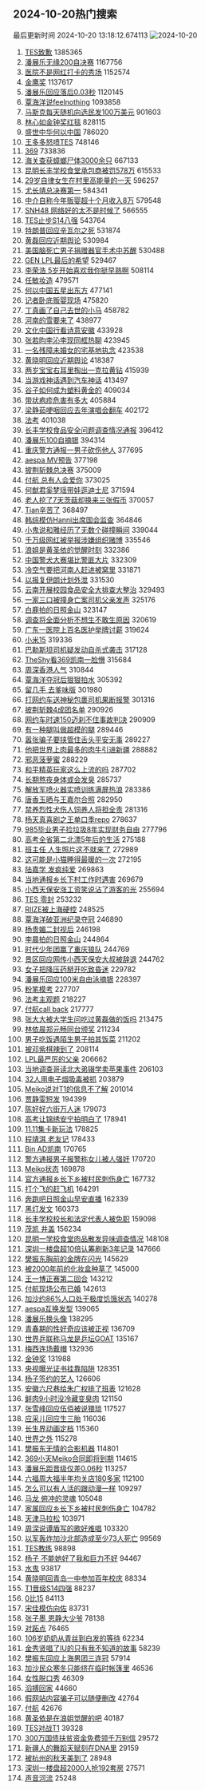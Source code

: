 ## 2024-10-20热门搜索 
最后更新时间 2024-10-20 13:18:12.674113 
![2024-10-20](https://imgs-storage.s3.us-east-005.backblazeb2.com/20241020/2024-10-20.png?versionId=4_z8fbbed132d73df8689c40f13_f112c48dccb9db242_d20241020_m051812_c005_v0501019_t0020_u01729401492638) 
1. [TES致歉](https://s.weibo.com/weibo?q=TES%E8%87%B4%E6%AD%89&t=31&band_rank=1&Refer=top) 1385365
1. [潘展乐无缘200自决赛](https://s.weibo.com/weibo?q=%23%E6%BD%98%E5%B1%95%E4%B9%90%E6%97%A0%E7%BC%98200%E8%87%AA%E5%86%B3%E8%B5%9B%23&t=31&band_rank=4&Refer=top) 1167756
1. [医院不是网红打卡的秀场](https://s.weibo.com/weibo?q=%23%E5%8C%BB%E9%99%A2%E4%B8%8D%E6%98%AF%E7%BD%91%E7%BA%A2%E6%89%93%E5%8D%A1%E7%9A%84%E7%A7%80%E5%9C%BA%23&t=31&band_rank=1&Refer=top) 1152574
1. [金鹰奖](https://s.weibo.com/weibo?q=%E9%87%91%E9%B9%B0%E5%A5%96&t=31&band_rank=1&Refer=top) 1137617
1. [潘展乐回应落后0.03秒](https://s.weibo.com/weibo?q=%23%E6%BD%98%E5%B1%95%E4%B9%90%E5%9B%9E%E5%BA%94%E8%90%BD%E5%90%8E0.03%E7%A7%92%23&t=31&band_rank=2&Refer=top) 1120145
1. [覃海洋说feelnothing](https://s.weibo.com/weibo?q=%23%E8%A6%83%E6%B5%B7%E6%B4%8B%E8%AF%B4feelnothing%23&t=31&band_rank=23&Refer=top) 1093858
1. [马斯克每天随机向选民发100万美元](https://s.weibo.com/weibo?q=%23%E9%A9%AC%E6%96%AF%E5%85%8B%E6%AF%8F%E5%A4%A9%E9%9A%8F%E6%9C%BA%E5%90%91%E9%80%89%E6%B0%91%E5%8F%91100%E4%B8%87%E7%BE%8E%E5%85%83%23&t=31&band_rank=2&Refer=top) 901603
1. [林心如金钟奖红毯](https://s.weibo.com/weibo?q=%E6%9E%97%E5%BF%83%E5%A6%82%E9%87%91%E9%92%9F%E5%A5%96%E7%BA%A2%E6%AF%AF&t=31&band_rank=2&Refer=top) 828115
1. [盛世中华何以中国](https://s.weibo.com/weibo?q=%23%E7%9B%9B%E4%B8%96%E4%B8%AD%E5%8D%8E%E4%BD%95%E4%BB%A5%E4%B8%AD%E5%9B%BD%23&t=31&band_rank=3&Refer=top) 786020
1. [王多多怒喷TES](https://s.weibo.com/weibo?q=%23%E7%8E%8B%E5%A4%9A%E5%A4%9A%E6%80%92%E5%96%B7TES%23&t=31&band_rank=4&Refer=top) 748146
1. [369](https://s.weibo.com/weibo?q=369&t=31&band_rank=5&Refer=top) 733836
1. [海关查获蟑螂尸体3000余只](https://s.weibo.com/weibo?q=%23%E6%B5%B7%E5%85%B3%E6%9F%A5%E8%8E%B7%E8%9F%91%E8%9E%82%E5%B0%B8%E4%BD%933000%E4%BD%99%E5%8F%AA%23&t=31&band_rank=4&Refer=top) 667133
1. [昆明长丰学校食堂承包商被罚578万](https://s.weibo.com/weibo?q=%23%E6%98%86%E6%98%8E%E9%95%BF%E4%B8%B0%E5%AD%A6%E6%A0%A1%E9%A3%9F%E5%A0%82%E6%89%BF%E5%8C%85%E5%95%86%E8%A2%AB%E7%BD%9A578%E4%B8%87%23&t=31&band_rank=6&Refer=top) 615533
1. [29岁自律女生在村里高能量的一天](https://s.weibo.com/weibo?q=29%E5%B2%81%E8%87%AA%E5%BE%8B%E5%A5%B3%E7%94%9F%E5%9C%A8%E6%9D%91%E9%87%8C%E9%AB%98%E8%83%BD%E9%87%8F%E7%9A%84%E4%B8%80%E5%A4%A9&t=31&band_rank=7&Refer=top) 596257
1. [尤长靖总决赛第一](https://s.weibo.com/weibo?q=%23%E5%B0%A4%E9%95%BF%E9%9D%96%E6%80%BB%E5%86%B3%E8%B5%9B%E7%AC%AC%E4%B8%80%23&t=31&band_rank=17&Refer=top) 584341
1. [中介自称今年贩婴超十个月收入8万](https://s.weibo.com/weibo?q=%23%E4%B8%AD%E4%BB%8B%E8%87%AA%E7%A7%B0%E4%BB%8A%E5%B9%B4%E8%B4%A9%E5%A9%B4%E8%B6%85%E5%8D%81%E4%B8%AA%E6%9C%88%E6%94%B6%E5%85%A58%E4%B8%87%23&t=31&band_rank=6&Refer=top) 579548
1. [SNH48 网络好的太不是时候了](https://s.weibo.com/weibo?q=SNH48%20%E7%BD%91%E7%BB%9C%E5%A5%BD%E7%9A%84%E5%A4%AA%E4%B8%8D%E6%98%AF%E6%97%B6%E5%80%99%E4%BA%86&t=31&band_rank=8&Refer=top) 566555
1. [TES止步S14八强](https://s.weibo.com/weibo?q=%23TES%E6%AD%A2%E6%AD%A5S14%E5%85%AB%E5%BC%BA%23&t=31&band_rank=9&Refer=top) 543764
1. [特朗普回应辛瓦尔之死](https://s.weibo.com/weibo?q=%23%E7%89%B9%E6%9C%97%E6%99%AE%E5%9B%9E%E5%BA%94%E8%BE%9B%E7%93%A6%E5%B0%94%E4%B9%8B%E6%AD%BB%23&t=31&band_rank=10&Refer=top) 531874
1. [黄磊回应近期舆论](https://s.weibo.com/weibo?q=%23%E9%BB%84%E7%A3%8A%E5%9B%9E%E5%BA%94%E8%BF%91%E6%9C%9F%E8%88%86%E8%AE%BA%23&t=31&band_rank=11&Refer=top) 530984
1. [美国脑死亡男子捐赠器官手术中苏醒](https://s.weibo.com/weibo?q=%23%E7%BE%8E%E5%9B%BD%E8%84%91%E6%AD%BB%E4%BA%A1%E7%94%B7%E5%AD%90%E6%8D%90%E8%B5%A0%E5%99%A8%E5%AE%98%E6%89%8B%E6%9C%AF%E4%B8%AD%E8%8B%8F%E9%86%92%23&t=31&band_rank=12&Refer=top) 530488
1. [GEN LPL最后的希望](https://s.weibo.com/weibo?q=GEN%20LPL%E6%9C%80%E5%90%8E%E7%9A%84%E5%B8%8C%E6%9C%9B&t=31&band_rank=13&Refer=top) 529467
1. [李荣浩 5岁开始喜欢我你挺早熟啊](https://s.weibo.com/weibo?q=%E6%9D%8E%E8%8D%A3%E6%B5%A9%205%E5%B2%81%E5%BC%80%E5%A7%8B%E5%96%9C%E6%AC%A2%E6%88%91%E4%BD%A0%E6%8C%BA%E6%97%A9%E7%86%9F%E5%95%8A&t=31&band_rank=17&Refer=top) 508114
1. [任敏妆造](https://s.weibo.com/weibo?q=%E4%BB%BB%E6%95%8F%E5%A6%86%E9%80%A0&t=31&band_rank=14&Refer=top) 479571
1. [何以中国五星出东方](https://s.weibo.com/weibo?q=%23%E4%BD%95%E4%BB%A5%E4%B8%AD%E5%9B%BD%E4%BA%94%E6%98%9F%E5%87%BA%E4%B8%9C%E6%96%B9%23&t=31&band_rank=3&Refer=top) 477141
1. [记者卧底贩婴现场](https://s.weibo.com/weibo?q=%23%E8%AE%B0%E8%80%85%E5%8D%A7%E5%BA%95%E8%B4%A9%E5%A9%B4%E7%8E%B0%E5%9C%BA%23&t=31&band_rank=49&Refer=top) 475820
1. [丁真画了自己去世的小马](https://s.weibo.com/weibo?q=%E4%B8%81%E7%9C%9F%E7%94%BB%E4%BA%86%E8%87%AA%E5%B7%B1%E5%8E%BB%E4%B8%96%E7%9A%84%E5%B0%8F%E9%A9%AC&t=31&band_rank=23&Refer=top) 458782
1. [河南的雪要来了](https://s.weibo.com/weibo?q=%23%E6%B2%B3%E5%8D%97%E7%9A%84%E9%9B%AA%E8%A6%81%E6%9D%A5%E4%BA%86%23&t=31&band_rank=5&Refer=top) 438977
1. [文化中国行看诗意安徽](https://s.weibo.com/weibo?q=%23%E6%96%87%E5%8C%96%E4%B8%AD%E5%9B%BD%E8%A1%8C%E7%9C%8B%E8%AF%97%E6%84%8F%E5%AE%89%E5%BE%BD%23&t=31&band_rank=3&Refer=top) 433928
1. [张若昀李沁李现同框热聊](https://s.weibo.com/weibo?q=%23%E5%BC%A0%E8%8B%A5%E6%98%80%E6%9D%8E%E6%B2%81%E6%9D%8E%E7%8E%B0%E5%90%8C%E6%A1%86%E7%83%AD%E8%81%8A%23&t=31&band_rank=22&Refer=top) 423945
1. [一名残障未婚女的宅基地执念](https://s.weibo.com/weibo?q=%23%E4%B8%80%E5%90%8D%E6%AE%8B%E9%9A%9C%E6%9C%AA%E5%A9%9A%E5%A5%B3%E7%9A%84%E5%AE%85%E5%9F%BA%E5%9C%B0%E6%89%A7%E5%BF%B5%23&t=31&band_rank=10&Refer=top) 423538
1. [黄晓明回应近期舆论](https://s.weibo.com/weibo?q=%23%E9%BB%84%E6%99%93%E6%98%8E%E5%9B%9E%E5%BA%94%E8%BF%91%E6%9C%9F%E8%88%86%E8%AE%BA%23&t=31&band_rank=11&Refer=top) 418387
1. [两岁宝宝右耳里掏出一克拉黄钻](https://s.weibo.com/weibo?q=%23%E4%B8%A4%E5%B2%81%E5%AE%9D%E5%AE%9D%E5%8F%B3%E8%80%B3%E9%87%8C%E6%8E%8F%E5%87%BA%E4%B8%80%E5%85%8B%E6%8B%89%E9%BB%84%E9%92%BB%23&t=31&band_rank=12&Refer=top) 415939
1. [当游戏神话遇到汽车神话](https://s.weibo.com/weibo?q=%23%E5%BD%93%E6%B8%B8%E6%88%8F%E7%A5%9E%E8%AF%9D%E9%81%87%E5%88%B0%E6%B1%BD%E8%BD%A6%E7%A5%9E%E8%AF%9D%23&t=31&band_rank=13&Refer=top) 413497
1. [谷子如何成为塑料黄金的](https://s.weibo.com/weibo?q=%23%E8%B0%B7%E5%AD%90%E5%A6%82%E4%BD%95%E6%88%90%E4%B8%BA%E5%A1%91%E6%96%99%E9%BB%84%E9%87%91%E7%9A%84%23&t=31&band_rank=14&Refer=top) 409034
1. [带状疱疹危害有多大](https://s.weibo.com/weibo?q=%23%E5%B8%A6%E7%8A%B6%E7%96%B1%E7%96%B9%E5%8D%B1%E5%AE%B3%E6%9C%89%E5%A4%9A%E5%A4%A7%23&t=31&band_rank=15&Refer=top) 405884
1. [梁静茹哽咽回应去年演唱会翻车](https://s.weibo.com/weibo?q=%23%E6%A2%81%E9%9D%99%E8%8C%B9%E5%93%BD%E5%92%BD%E5%9B%9E%E5%BA%94%E5%8E%BB%E5%B9%B4%E6%BC%94%E5%94%B1%E4%BC%9A%E7%BF%BB%E8%BD%A6%23&t=31&band_rank=6&Refer=top) 402172
1. [法考](https://s.weibo.com/weibo?q=%E6%B3%95%E8%80%83&t=31&band_rank=17&Refer=top) 401038
1. [长丰学校食品安全问题调查情况通报](https://s.weibo.com/weibo?q=%23%E9%95%BF%E4%B8%B0%E5%AD%A6%E6%A0%A1%E9%A3%9F%E5%93%81%E5%AE%89%E5%85%A8%E9%97%AE%E9%A2%98%E8%B0%83%E6%9F%A5%E6%83%85%E5%86%B5%E9%80%9A%E6%8A%A5%23&t=31&band_rank=15&Refer=top) 396412
1. [潘展乐100自摘银](https://s.weibo.com/weibo?q=%23%E6%BD%98%E5%B1%95%E4%B9%90100%E8%87%AA%E6%91%98%E9%93%B6%23&t=31&band_rank=16&Refer=top) 394314
1. [重庆警方通报一男子砍伤他人](https://s.weibo.com/weibo?q=%23%E9%87%8D%E5%BA%86%E8%AD%A6%E6%96%B9%E9%80%9A%E6%8A%A5%E4%B8%80%E7%94%B7%E5%AD%90%E7%A0%8D%E4%BC%A4%E4%BB%96%E4%BA%BA%23&t=31&band_rank=17&Refer=top) 377695
1. [aespa MV预告](https://s.weibo.com/weibo?q=aespa%20MV%E9%A2%84%E5%91%8A&t=31&band_rank=18&Refer=top) 377198
1. [披荆斩棘总决赛](https://s.weibo.com/weibo?q=%E6%8A%AB%E8%8D%86%E6%96%A9%E6%A3%98%E6%80%BB%E5%86%B3%E8%B5%9B&t=31&band_rank=19&Refer=top) 375009
1. [付航 总有人会爱你](https://s.weibo.com/weibo?q=%E4%BB%98%E8%88%AA%20%E6%80%BB%E6%9C%89%E4%BA%BA%E4%BC%9A%E7%88%B1%E4%BD%A0&t=31&band_rank=20&Refer=top) 373025
1. [何猷君奚梦瑶带娃逛迪士尼](https://s.weibo.com/weibo?q=%23%E4%BD%95%E7%8C%B7%E5%90%9B%E5%A5%9A%E6%A2%A6%E7%91%B6%E5%B8%A6%E5%A8%83%E9%80%9B%E8%BF%AA%E5%A3%AB%E5%B0%BC%23&t=31&band_rank=21&Refer=top) 371594
1. [老人挖了7天茨菇却换来三张假币](https://s.weibo.com/weibo?q=%23%E8%80%81%E4%BA%BA%E6%8C%96%E4%BA%867%E5%A4%A9%E8%8C%A8%E8%8F%87%E5%8D%B4%E6%8D%A2%E6%9D%A5%E4%B8%89%E5%BC%A0%E5%81%87%E5%B8%81%23&t=31&band_rank=22&Refer=top) 370057
1. [Tian辛苦了](https://s.weibo.com/weibo?q=Tian%E8%BE%9B%E8%8B%A6%E4%BA%86&t=31&band_rank=24&Refer=top) 368497
1. [韩综模仿Hanni出席国会监查](https://s.weibo.com/weibo?q=%E9%9F%A9%E7%BB%BC%E6%A8%A1%E4%BB%BFHanni%E5%87%BA%E5%B8%AD%E5%9B%BD%E4%BC%9A%E7%9B%91%E6%9F%A5&t=31&band_rank=7&Refer=top) 364846
1. [小鬼说和雅经历了无数个碰撞瞬间](https://s.weibo.com/weibo?q=%E5%B0%8F%E9%AC%BC%E8%AF%B4%E5%92%8C%E9%9B%85%E7%BB%8F%E5%8E%86%E4%BA%86%E6%97%A0%E6%95%B0%E4%B8%AA%E7%A2%B0%E6%92%9E%E7%9E%AC%E9%97%B4&t=31&band_rank=18&Refer=top) 339044
1. [千万级网红被举报涉嫌组织赌博](https://s.weibo.com/weibo?q=%23%E5%8D%83%E4%B8%87%E7%BA%A7%E7%BD%91%E7%BA%A2%E8%A2%AB%E4%B8%BE%E6%8A%A5%E6%B6%89%E5%AB%8C%E7%BB%84%E7%BB%87%E8%B5%8C%E5%8D%9A%23&t=31&band_rank=14&Refer=top) 335546
1. [浪姐是黄圣依的觉醒时刻](https://s.weibo.com/weibo?q=%23%E6%B5%AA%E5%A7%90%E6%98%AF%E9%BB%84%E5%9C%A3%E4%BE%9D%E7%9A%84%E8%A7%89%E9%86%92%E6%97%B6%E5%88%BB%23&t=31&band_rank=38&Refer=top) 332386
1. [中国警犬大赛堪比警匪大片](https://s.weibo.com/weibo?q=%23%E4%B8%AD%E5%9B%BD%E8%AD%A6%E7%8A%AC%E5%A4%A7%E8%B5%9B%E5%A0%AA%E6%AF%94%E8%AD%A6%E5%8C%AA%E5%A4%A7%E7%89%87%23&t=31&band_rank=9&Refer=top) 332309
1. [冷空气要把河南人赶进被窝里](https://s.weibo.com/weibo?q=%23%E5%86%B7%E7%A9%BA%E6%B0%94%E8%A6%81%E6%8A%8A%E6%B2%B3%E5%8D%97%E4%BA%BA%E8%B5%B6%E8%BF%9B%E8%A2%AB%E7%AA%9D%E9%87%8C%23&t=31&band_rank=19&Refer=top) 331871
1. [以报复伊朗计划外泄](https://s.weibo.com/weibo?q=%23%E4%BB%A5%E6%8A%A5%E5%A4%8D%E4%BC%8A%E6%9C%97%E8%AE%A1%E5%88%92%E5%A4%96%E6%B3%84%23&t=31&band_rank=13&Refer=top) 331530
1. [云南开展校园食品安全大排查大整治](https://s.weibo.com/weibo?q=%23%E4%BA%91%E5%8D%97%E5%BC%80%E5%B1%95%E6%A0%A1%E5%9B%AD%E9%A3%9F%E5%93%81%E5%AE%89%E5%85%A8%E5%A4%A7%E6%8E%92%E6%9F%A5%E5%A4%A7%E6%95%B4%E6%B2%BB%23&t=31&band_rank=10&Refer=top) 329493
1. [一家三口被撞身亡案司机父亲发声](https://s.weibo.com/weibo?q=%23%E4%B8%80%E5%AE%B6%E4%B8%89%E5%8F%A3%E8%A2%AB%E6%92%9E%E8%BA%AB%E4%BA%A1%E6%A1%88%E5%8F%B8%E6%9C%BA%E7%88%B6%E4%BA%B2%E5%8F%91%E5%A3%B0%23&t=31&band_rank=12&Refer=top) 325176
1. [白鹿拍的日照金山](https://s.weibo.com/weibo?q=%23%E7%99%BD%E9%B9%BF%E6%8B%8D%E7%9A%84%E6%97%A5%E7%85%A7%E9%87%91%E5%B1%B1%23&t=31&band_rank=13&Refer=top) 323147
1. [调查将全面分析不想生不敢生原因](https://s.weibo.com/weibo?q=%23%E8%B0%83%E6%9F%A5%E5%B0%86%E5%85%A8%E9%9D%A2%E5%88%86%E6%9E%90%E4%B8%8D%E6%83%B3%E7%94%9F%E4%B8%8D%E6%95%A2%E7%94%9F%E5%8E%9F%E5%9B%A0%23&t=31&band_rank=14&Refer=top) 320619
1. [广东一医院上百名医护举牌讨薪](https://s.weibo.com/weibo?q=%23%E5%B9%BF%E4%B8%9C%E4%B8%80%E5%8C%BB%E9%99%A2%E4%B8%8A%E7%99%BE%E5%90%8D%E5%8C%BB%E6%8A%A4%E4%B8%BE%E7%89%8C%E8%AE%A8%E8%96%AA%23&t=31&band_rank=15&Refer=top) 319624
1. [小米15](https://s.weibo.com/weibo?q=%E5%B0%8F%E7%B1%B315&t=31&band_rank=20&Refer=top) 319336
1. [巴勒斯坦司机疑发动自杀式袭击](https://s.weibo.com/weibo?q=%23%E5%B7%B4%E5%8B%92%E6%96%AF%E5%9D%A6%E5%8F%B8%E6%9C%BA%E7%96%91%E5%8F%91%E5%8A%A8%E8%87%AA%E6%9D%80%E5%BC%8F%E8%A2%AD%E5%87%BB%23&t=31&band_rank=16&Refer=top) 317128
1. [TheShy看369凯南一脸懵](https://s.weibo.com/weibo?q=%23TheShy%E7%9C%8B369%E5%87%AF%E5%8D%97%E4%B8%80%E8%84%B8%E6%87%B5%23&t=31&band_rank=17&Refer=top) 315684
1. [周深香港人气](https://s.weibo.com/weibo?q=%23%E5%91%A8%E6%B7%B1%E9%A6%99%E6%B8%AF%E4%BA%BA%E6%B0%94%23&t=31&band_rank=25&Refer=top) 310844
1. [覃海洋夺冠后狠狠拍水](https://s.weibo.com/weibo?q=%23%E8%A6%83%E6%B5%B7%E6%B4%8B%E5%A4%BA%E5%86%A0%E5%90%8E%E7%8B%A0%E7%8B%A0%E6%8B%8D%E6%B0%B4%23&t=31&band_rank=24&Refer=top) 305392
1. [留几手 去爹味版](https://s.weibo.com/weibo?q=%E7%95%99%E5%87%A0%E6%89%8B%20%E5%8E%BB%E7%88%B9%E5%91%B3%E7%89%88&t=31&band_rank=9&Refer=top) 301980
1. [打网约车送神秘包裹司机果断报警](https://s.weibo.com/weibo?q=%23%E6%89%93%E7%BD%91%E7%BA%A6%E8%BD%A6%E9%80%81%E7%A5%9E%E7%A7%98%E5%8C%85%E8%A3%B9%E5%8F%B8%E6%9C%BA%E6%9E%9C%E6%96%AD%E6%8A%A5%E8%AD%A6%23&t=31&band_rank=10&Refer=top) 301316
1. [披荆斩棘4成团名单](https://s.weibo.com/weibo?q=%E6%8A%AB%E8%8D%86%E6%96%A9%E6%A3%984%E6%88%90%E5%9B%A2%E5%90%8D%E5%8D%95&t=31&band_rank=20&Refer=top) 290926
1. [网约车时速150迈刹不住事故判决](https://s.weibo.com/weibo?q=%23%E7%BD%91%E7%BA%A6%E8%BD%A6%E6%97%B6%E9%80%9F150%E8%BF%88%E5%88%B9%E4%B8%8D%E4%BD%8F%E4%BA%8B%E6%95%85%E5%88%A4%E5%86%B3%23&t=31&band_rank=37&Refer=top) 290909
1. [有一种腿叫做超模的腿](https://s.weibo.com/weibo?q=%E6%9C%89%E4%B8%80%E7%A7%8D%E8%85%BF%E5%8F%AB%E5%81%9A%E8%B6%85%E6%A8%A1%E7%9A%84%E8%85%BF&t=31&band_rank=22&Refer=top) 289446
1. [嚣张骗子要挟管住舌头平安无事](https://s.weibo.com/weibo?q=%23%E5%9A%A3%E5%BC%A0%E9%AA%97%E5%AD%90%E8%A6%81%E6%8C%9F%E7%AE%A1%E4%BD%8F%E8%88%8C%E5%A4%B4%E5%B9%B3%E5%AE%89%E6%97%A0%E4%BA%8B%23&t=31&band_rank=8&Refer=top) 289227
1. [他把世界上肉最多的肉牛引进新疆](https://s.weibo.com/weibo?q=%23%E4%BB%96%E6%8A%8A%E4%B8%96%E7%95%8C%E4%B8%8A%E8%82%89%E6%9C%80%E5%A4%9A%E7%9A%84%E8%82%89%E7%89%9B%E5%BC%95%E8%BF%9B%E6%96%B0%E7%96%86%23&t=31&band_rank=31&Refer=top) 288882
1. [邪恶菠萝蜜](https://s.weibo.com/weibo?q=%E9%82%AA%E6%81%B6%E8%8F%A0%E8%90%9D%E8%9C%9C&t=31&band_rank=28&Refer=top) 288229
1. [和平精英玩家这么上流的吗](https://s.weibo.com/weibo?q=%23%E5%92%8C%E5%B9%B3%E7%B2%BE%E8%8B%B1%E7%8E%A9%E5%AE%B6%E8%BF%99%E4%B9%88%E4%B8%8A%E6%B5%81%E7%9A%84%E5%90%97%23&t=31&band_rank=41&Refer=top) 287702
1. [长期熬夜身体或会发臭](https://s.weibo.com/weibo?q=%23%E9%95%BF%E6%9C%9F%E7%86%AC%E5%A4%9C%E8%BA%AB%E4%BD%93%E6%88%96%E4%BC%9A%E5%8F%91%E8%87%AD%23&t=31&band_rank=23&Refer=top) 285737
1. [解放军喷火器实喷训练满屏热浪](https://s.weibo.com/weibo?q=%23%E8%A7%A3%E6%94%BE%E5%86%9B%E5%96%B7%E7%81%AB%E5%99%A8%E5%AE%9E%E5%96%B7%E8%AE%AD%E7%BB%83%E6%BB%A1%E5%B1%8F%E7%83%AD%E6%B5%AA%23&t=31&band_rank=38&Refer=top) 283386
1. [唐香玉晒与王嘉尔合照](https://s.weibo.com/weibo?q=%23%E5%94%90%E9%A6%99%E7%8E%89%E6%99%92%E4%B8%8E%E7%8E%8B%E5%98%89%E5%B0%94%E5%90%88%E7%85%A7%23&t=31&band_rank=13&Refer=top) 282950
1. [禁养烈性犬伤人饲养人将担全责](https://s.weibo.com/weibo?q=%23%E7%A6%81%E5%85%BB%E7%83%88%E6%80%A7%E7%8A%AC%E4%BC%A4%E4%BA%BA%E9%A5%B2%E5%85%BB%E4%BA%BA%E5%B0%86%E6%8B%85%E5%85%A8%E8%B4%A3%23&t=31&band_rank=15&Refer=top) 281316
1. [杨天真喜剧之王单口季repo](https://s.weibo.com/weibo?q=%23%E6%9D%A8%E5%A4%A9%E7%9C%9F%E5%96%9C%E5%89%A7%E4%B9%8B%E7%8E%8B%E5%8D%95%E5%8F%A3%E5%AD%A3repo%23&t=31&band_rank=20&Refer=top) 278637
1. [985毕业男子捡垃圾8年实现财务自由](https://s.weibo.com/weibo?q=%23985%E6%AF%95%E4%B8%9A%E7%94%B7%E5%AD%90%E6%8D%A1%E5%9E%83%E5%9C%BE8%E5%B9%B4%E5%AE%9E%E7%8E%B0%E8%B4%A2%E5%8A%A1%E8%87%AA%E7%94%B1%23&t=31&band_rank=21&Refer=top) 277796
1. [高考全省第二北漂5年后的生活](https://s.weibo.com/weibo?q=%E9%AB%98%E8%80%83%E5%85%A8%E7%9C%81%E7%AC%AC%E4%BA%8C%E5%8C%97%E6%BC%825%E5%B9%B4%E5%90%8E%E7%9A%84%E7%94%9F%E6%B4%BB&t=31&band_rank=25&Refer=top) 275188
1. [班主任 人生照片这不就来了](https://s.weibo.com/weibo?q=%E7%8F%AD%E4%B8%BB%E4%BB%BB%20%E4%BA%BA%E7%94%9F%E7%85%A7%E7%89%87%E8%BF%99%E4%B8%8D%E5%B0%B1%E6%9D%A5%E4%BA%86&t=31&band_rank=31&Refer=top) 272989
1. [这可能是小猫睡得最暖的一次](https://s.weibo.com/weibo?q=%E8%BF%99%E5%8F%AF%E8%83%BD%E6%98%AF%E5%B0%8F%E7%8C%AB%E7%9D%A1%E5%BE%97%E6%9C%80%E6%9A%96%E7%9A%84%E4%B8%80%E6%AC%A1&t=31&band_rank=36&Refer=top) 272195
1. [陆嘉学 发疯纯爱](https://s.weibo.com/weibo?q=%E9%99%86%E5%98%89%E5%AD%A6%20%E5%8F%91%E7%96%AF%E7%BA%AF%E7%88%B1&t=31&band_rank=25&Refer=top) 269863
1. [当地通报乡长下村工作时遇害](https://s.weibo.com/weibo?q=%23%E5%BD%93%E5%9C%B0%E9%80%9A%E6%8A%A5%E4%B9%A1%E9%95%BF%E4%B8%8B%E6%9D%91%E5%B7%A5%E4%BD%9C%E6%97%B6%E9%81%87%E5%AE%B3%23&t=31&band_rank=26&Refer=top) 269679
1. [小西天保安涨工资笑说沾了游客的光](https://s.weibo.com/weibo?q=%23%E5%B0%8F%E8%A5%BF%E5%A4%A9%E4%BF%9D%E5%AE%89%E6%B6%A8%E5%B7%A5%E8%B5%84%E7%AC%91%E8%AF%B4%E6%B2%BE%E4%BA%86%E6%B8%B8%E5%AE%A2%E7%9A%84%E5%85%89%23&t=31&band_rank=40&Refer=top) 255694
1. [TES 零封](https://s.weibo.com/weibo?q=TES%20%E9%9B%B6%E5%B0%81&t=31&band_rank=26&Refer=top) 253232
1. [RIIZE被上海硬控](https://s.weibo.com/weibo?q=%23RIIZE%E8%A2%AB%E4%B8%8A%E6%B5%B7%E7%A1%AC%E6%8E%A7%23&t=31&band_rank=28&Refer=top) 248525
1. [覃海洋破亚洲纪录夺冠](https://s.weibo.com/weibo?q=%E8%A6%83%E6%B5%B7%E6%B4%8B%E7%A0%B4%E4%BA%9A%E6%B4%B2%E7%BA%AA%E5%BD%95%E5%A4%BA%E5%86%A0&t=31&band_rank=27&Refer=top) 246890
1. [杨贵媚二封视后](https://s.weibo.com/weibo?q=%23%E6%9D%A8%E8%B4%B5%E5%AA%9A%E4%BA%8C%E5%B0%81%E8%A7%86%E5%90%8E%23&t=31&band_rank=17&Refer=top) 246198
1. [李晨拍的日照金山](https://s.weibo.com/weibo?q=%23%E6%9D%8E%E6%99%A8%E6%8B%8D%E7%9A%84%E6%97%A5%E7%85%A7%E9%87%91%E5%B1%B1%23&t=31&band_rank=29&Refer=top) 244864
1. [时代少年团赢了重庆狼队](https://s.weibo.com/weibo?q=%23%E6%97%B6%E4%BB%A3%E5%B0%91%E5%B9%B4%E5%9B%A2%E8%B5%A2%E4%BA%86%E9%87%8D%E5%BA%86%E7%8B%BC%E9%98%9F%23&t=31&band_rank=30&Refer=top) 244769
1. [景区回应网传小西天保安大叔被辞退](https://s.weibo.com/weibo?q=%23%E6%99%AF%E5%8C%BA%E5%9B%9E%E5%BA%94%E7%BD%91%E4%BC%A0%E5%B0%8F%E8%A5%BF%E5%A4%A9%E4%BF%9D%E5%AE%89%E5%A4%A7%E5%8F%94%E8%A2%AB%E8%BE%9E%E9%80%80%23&t=31&band_rank=31&Refer=top) 244762
1. [女子把降压药掰开吃致昏迷](https://s.weibo.com/weibo?q=%23%E5%A5%B3%E5%AD%90%E6%8A%8A%E9%99%8D%E5%8E%8B%E8%8D%AF%E6%8E%B0%E5%BC%80%E5%90%83%E8%87%B4%E6%98%8F%E8%BF%B7%23&t=31&band_rank=32&Refer=top) 229782
1. [潘展乐回应100米自由泳摘银](https://s.weibo.com/weibo?q=%23%E6%BD%98%E5%B1%95%E4%B9%90%E5%9B%9E%E5%BA%94100%E7%B1%B3%E8%87%AA%E7%94%B1%E6%B3%B3%E6%91%98%E9%93%B6%23&t=31&band_rank=25&Refer=top) 228397
1. [粉笔模考](https://s.weibo.com/weibo?q=%E7%B2%89%E7%AC%94%E6%A8%A1%E8%80%83&t=31&band_rank=30&Refer=top) 227707
1. [法考主观题](https://s.weibo.com/weibo?q=%E6%B3%95%E8%80%83%E4%B8%BB%E8%A7%82%E9%A2%98&t=31&band_rank=34&Refer=top) 218227
1. [付航call back](https://s.weibo.com/weibo?q=%E4%BB%98%E8%88%AAcall%20back&t=31&band_rank=28&Refer=top) 217777
1. [张大大被大学生问吃过黄磊做的饭吗](https://s.weibo.com/weibo?q=%23%E5%BC%A0%E5%A4%A7%E5%A4%A7%E8%A2%AB%E5%A4%A7%E5%AD%A6%E7%94%9F%E9%97%AE%E5%90%83%E8%BF%87%E9%BB%84%E7%A3%8A%E5%81%9A%E7%9A%84%E9%A5%AD%E5%90%97%23&t=31&band_rank=31&Refer=top) 213475
1. [林依晨郑元畅同台颁奖](https://s.weibo.com/weibo?q=%23%E6%9E%97%E4%BE%9D%E6%99%A8%E9%83%91%E5%85%83%E7%95%85%E5%90%8C%E5%8F%B0%E9%A2%81%E5%A5%96%23&t=31&band_rank=29&Refer=top) 211234
1. [男子吃饭遇陌生男子拍其饭菜](https://s.weibo.com/weibo?q=%23%E7%94%B7%E5%AD%90%E5%90%83%E9%A5%AD%E9%81%87%E9%99%8C%E7%94%9F%E7%94%B7%E5%AD%90%E6%8B%8D%E5%85%B6%E9%A5%AD%E8%8F%9C%23&t=31&band_rank=26&Refer=top) 211202
1. [被邓紫棋辣到了](https://s.weibo.com/weibo?q=%23%E8%A2%AB%E9%82%93%E7%B4%AB%E6%A3%8B%E8%BE%A3%E5%88%B0%E4%BA%86%23&t=31&band_rank=30&Refer=top) 208114
1. [LPL最严厉的父亲](https://s.weibo.com/weibo?q=%23LPL%E6%9C%80%E4%B8%A5%E5%8E%89%E7%9A%84%E7%88%B6%E4%BA%B2%23&t=31&band_rank=31&Refer=top) 206662
1. [当地调查哥读北大弟辍学卖苹果事件](https://s.weibo.com/weibo?q=%23%E5%BD%93%E5%9C%B0%E8%B0%83%E6%9F%A5%E5%93%A5%E8%AF%BB%E5%8C%97%E5%A4%A7%E5%BC%9F%E8%BE%8D%E5%AD%A6%E5%8D%96%E8%8B%B9%E6%9E%9C%E4%BA%8B%E4%BB%B6%23&t=31&band_rank=27&Refer=top) 206103
1. [32人用电子烟吸毒被抓](https://s.weibo.com/weibo?q=%2332%E4%BA%BA%E7%94%A8%E7%94%B5%E5%AD%90%E7%83%9F%E5%90%B8%E6%AF%92%E8%A2%AB%E6%8A%93%23&t=31&band_rank=35&Refer=top) 203879
1. [Meiko说对T1的信息不了解](https://s.weibo.com/weibo?q=%23Meiko%E8%AF%B4%E5%AF%B9T1%E7%9A%84%E4%BF%A1%E6%81%AF%E4%B8%8D%E4%BA%86%E8%A7%A3%23&t=31&band_rank=26&Refer=top) 201014
1. [贾静雯短发](https://s.weibo.com/weibo?q=%23%E8%B4%BE%E9%9D%99%E9%9B%AF%E7%9F%AD%E5%8F%91%23&t=31&band_rank=42&Refer=top) 194399
1. [陈好好六街万人迷](https://s.weibo.com/weibo?q=%E9%99%88%E5%A5%BD%E5%A5%BD%E5%85%AD%E8%A1%97%E4%B8%87%E4%BA%BA%E8%BF%B7&t=31&band_rank=49&Refer=top) 179073
1. [高考让锦绣安宁拍明白了](https://s.weibo.com/weibo?q=%E9%AB%98%E8%80%83%E8%AE%A9%E9%94%A6%E7%BB%A3%E5%AE%89%E5%AE%81%E6%8B%8D%E6%98%8E%E7%99%BD%E4%BA%86&t=31&band_rank=29&Refer=top) 178941
1. [11.11集卡新玩法](https://s.weibo.com/weibo?q=%2311.11%E9%9B%86%E5%8D%A1%E6%96%B0%E7%8E%A9%E6%B3%95%23&t=31&band_rank=30&Refer=top) 178825
1. [程靖淇 老友记](https://s.weibo.com/weibo?q=%E7%A8%8B%E9%9D%96%E6%B7%87%20%E8%80%81%E5%8F%8B%E8%AE%B0&t=31&band_rank=33&Refer=top) 178433
1. [Bin AD凯南](https://s.weibo.com/weibo?q=Bin%20AD%E5%87%AF%E5%8D%97&t=31&band_rank=35&Refer=top) 170765
1. [警方通报男子报警称女儿被人强奸](https://s.weibo.com/weibo?q=%23%E8%AD%A6%E6%96%B9%E9%80%9A%E6%8A%A5%E7%94%B7%E5%AD%90%E6%8A%A5%E8%AD%A6%E7%A7%B0%E5%A5%B3%E5%84%BF%E8%A2%AB%E4%BA%BA%E5%BC%BA%E5%A5%B8%23&t=31&band_rank=32&Refer=top) 170720
1. [Meiko状态](https://s.weibo.com/weibo?q=Meiko%E7%8A%B6%E6%80%81&t=31&band_rank=33&Refer=top) 169878
1. [官方通报乡长下乡被村民刺伤身亡](https://s.weibo.com/weibo?q=%23%E5%AE%98%E6%96%B9%E9%80%9A%E6%8A%A5%E4%B9%A1%E9%95%BF%E4%B8%8B%E4%B9%A1%E8%A2%AB%E6%9D%91%E6%B0%91%E5%88%BA%E4%BC%A4%E8%BA%AB%E4%BA%A1%23&t=31&band_rank=45&Refer=top) 167732
1. [打个飞的赶飞机](https://s.weibo.com/weibo?q=%23%E6%89%93%E4%B8%AA%E9%A3%9E%E7%9A%84%E8%B5%B6%E9%A3%9E%E6%9C%BA%23&t=31&band_rank=34&Refer=top) 164291
1. [奔跑吧日照金山早安直播](https://s.weibo.com/weibo?q=%E5%A5%94%E8%B7%91%E5%90%A7%E6%97%A5%E7%85%A7%E9%87%91%E5%B1%B1%E6%97%A9%E5%AE%89%E7%9B%B4%E6%92%AD&t=31&band_rank=30&Refer=top) 162339
1. [黑灯发文](https://s.weibo.com/weibo?q=%23%E9%BB%91%E7%81%AF%E5%8F%91%E6%96%87%23&t=31&band_rank=35&Refer=top) 160373
1. [长丰学校校长和法定代表人被免职](https://s.weibo.com/weibo?q=%23%E9%95%BF%E4%B8%B0%E5%AD%A6%E6%A0%A1%E6%A0%A1%E9%95%BF%E5%92%8C%E6%B3%95%E5%AE%9A%E4%BB%A3%E8%A1%A8%E4%BA%BA%E8%A2%AB%E5%85%8D%E8%81%8C%23&t=31&band_rank=36&Refer=top) 159098
1. [茂凯 井盖](https://s.weibo.com/weibo?q=%E8%8C%82%E5%87%AF%20%E4%BA%95%E7%9B%96&t=31&band_rank=37&Refer=top) 156234
1. [昆明一学校食堂肉品散发异味调查情况](https://s.weibo.com/weibo?q=%23%E6%98%86%E6%98%8E%E4%B8%80%E5%AD%A6%E6%A0%A1%E9%A3%9F%E5%A0%82%E8%82%89%E5%93%81%E6%95%A3%E5%8F%91%E5%BC%82%E5%91%B3%E8%B0%83%E6%9F%A5%E6%83%85%E5%86%B5%23&t=31&band_rank=38&Refer=top) 148108
1. [深圳一楼盘超10倍认筹刷新3年记录](https://s.weibo.com/weibo?q=%23%E6%B7%B1%E5%9C%B3%E4%B8%80%E6%A5%BC%E7%9B%98%E8%B6%8510%E5%80%8D%E8%AE%A4%E7%AD%B9%E5%88%B7%E6%96%B03%E5%B9%B4%E8%AE%B0%E5%BD%95%23&t=31&band_rank=10&Refer=top) 147666
1. [樊振东胸前的金牌在闪光](https://s.weibo.com/weibo?q=%23%E6%A8%8A%E6%8C%AF%E4%B8%9C%E8%83%B8%E5%89%8D%E7%9A%84%E9%87%91%E7%89%8C%E5%9C%A8%E9%97%AA%E5%85%89%23&t=31&band_rank=39&Refer=top) 145629
1. [被2000年前的化妆盒种草了](https://s.weibo.com/weibo?q=%23%E8%A2%AB2000%E5%B9%B4%E5%89%8D%E7%9A%84%E5%8C%96%E5%A6%86%E7%9B%92%E7%A7%8D%E8%8D%89%E4%BA%86%23&t=31&band_rank=31&Refer=top) 145000
1. [王一博正赛第二回合](https://s.weibo.com/weibo?q=%23%E7%8E%8B%E4%B8%80%E5%8D%9A%E6%AD%A3%E8%B5%9B%E7%AC%AC%E4%BA%8C%E5%9B%9E%E5%90%88%23&t=31&band_rank=42&Refer=top) 143212
1. [付航现场公布已婚](https://s.weibo.com/weibo?q=%E4%BB%98%E8%88%AA%E7%8E%B0%E5%9C%BA%E5%85%AC%E5%B8%83%E5%B7%B2%E5%A9%9A&t=31&band_rank=40&Refer=top) 142613
1. [加沙约86%人口处于极度饥饿状态](https://s.weibo.com/weibo?q=%23%E5%8A%A0%E6%B2%99%E7%BA%A686%25%E4%BA%BA%E5%8F%A3%E5%A4%84%E4%BA%8E%E6%9E%81%E5%BA%A6%E9%A5%A5%E9%A5%BF%E7%8A%B6%E6%80%81%23&t=31&band_rank=15&Refer=top) 140278
1. [aespa互换发型](https://s.weibo.com/weibo?q=%23aespa%E4%BA%92%E6%8D%A2%E5%8F%91%E5%9E%8B%23&t=31&band_rank=40&Refer=top) 139065
1. [潘展乐换头像](https://s.weibo.com/weibo?q=%23%E6%BD%98%E5%B1%95%E4%B9%90%E6%8D%A2%E5%A4%B4%E5%83%8F%23&t=31&band_rank=37&Refer=top) 138295
1. [青春期的性好奇应该被正视](https://s.weibo.com/weibo?q=%E9%9D%92%E6%98%A5%E6%9C%9F%E7%9A%84%E6%80%A7%E5%A5%BD%E5%A5%87%E5%BA%94%E8%AF%A5%E8%A2%AB%E6%AD%A3%E8%A7%86&t=31&band_rank=41&Refer=top) 136709
1. [世界乒联称马龙是乒坛GOAT](https://s.weibo.com/weibo?q=%23%E4%B8%96%E7%95%8C%E4%B9%92%E8%81%94%E7%A7%B0%E9%A9%AC%E9%BE%99%E6%98%AF%E4%B9%92%E5%9D%9BGOAT%23&t=31&band_rank=38&Refer=top) 135167
1. [梅西连场戴帽](https://s.weibo.com/weibo?q=%23%E6%A2%85%E8%A5%BF%E8%BF%9E%E5%9C%BA%E6%88%B4%E5%B8%BD%23&t=31&band_rank=39&Refer=top) 132936
1. [金钟奖](https://s.weibo.com/weibo?q=%E9%87%91%E9%92%9F%E5%A5%96&t=31&band_rank=41&Refer=top) 131988
1. [央视曝光证书挂靠陷阱](https://s.weibo.com/weibo?q=%23%E5%A4%AE%E8%A7%86%E6%9B%9D%E5%85%89%E8%AF%81%E4%B9%A6%E6%8C%82%E9%9D%A0%E9%99%B7%E9%98%B1%23&t=31&band_rank=42&Refer=top) 128351
1. [杨子签约的艺人](https://s.weibo.com/weibo?q=%23%E6%9D%A8%E5%AD%90%E7%AD%BE%E7%BA%A6%E7%9A%84%E8%89%BA%E4%BA%BA%23&t=31&band_rank=43&Refer=top) 126606
1. [安徽六尺巷给朱广权排了班表](https://s.weibo.com/weibo?q=%23%E5%AE%89%E5%BE%BD%E5%85%AD%E5%B0%BA%E5%B7%B7%E7%BB%99%E6%9C%B1%E5%B9%BF%E6%9D%83%E6%8E%92%E4%BA%86%E7%8F%AD%E8%A1%A8%23&t=31&band_rank=32&Refer=top) 121628
1. [鲜肉9小时没冷藏变臭肉](https://s.weibo.com/weibo?q=%23%E9%B2%9C%E8%82%899%E5%B0%8F%E6%97%B6%E6%B2%A1%E5%86%B7%E8%97%8F%E5%8F%98%E8%87%AD%E8%82%89%23&t=31&band_rank=47&Refer=top) 121150
1. [张雪峰回应伍佰被说猥琐](https://s.weibo.com/weibo?q=%23%E5%BC%A0%E9%9B%AA%E5%B3%B0%E5%9B%9E%E5%BA%94%E4%BC%8D%E4%BD%B0%E8%A2%AB%E8%AF%B4%E7%8C%A5%E7%90%90%23&t=31&band_rank=44&Refer=top) 117527
1. [应采儿回应生三胎](https://s.weibo.com/weibo?q=%E5%BA%94%E9%87%87%E5%84%BF%E5%9B%9E%E5%BA%94%E7%94%9F%E4%B8%89%E8%83%8E&t=31&band_rank=45&Refer=top) 116036
1. [长生界动画定档](https://s.weibo.com/weibo?q=%E9%95%BF%E7%94%9F%E7%95%8C%E5%8A%A8%E7%94%BB%E5%AE%9A%E6%A1%A3&t=31&band_rank=47&Refer=top) 115360
1. [世界之外](https://s.weibo.com/weibo?q=%E4%B8%96%E7%95%8C%E4%B9%8B%E5%A4%96&t=31&band_rank=50&Refer=top) 115278
1. [樊振东无情的合影机器](https://s.weibo.com/weibo?q=%E6%A8%8A%E6%8C%AF%E4%B8%9C%E6%97%A0%E6%83%85%E7%9A%84%E5%90%88%E5%BD%B1%E6%9C%BA%E5%99%A8&t=31&band_rank=48&Refer=top) 114801
1. [369小天Meiko合同即将到期](https://s.weibo.com/weibo?q=%23369%E5%B0%8F%E5%A4%A9Meiko%E5%90%88%E5%90%8C%E5%8D%B3%E5%B0%86%E5%88%B0%E6%9C%9F%23&t=31&band_rank=40&Refer=top) 114615
1. [潘展乐距晋级仅差0.06秒](https://s.weibo.com/weibo?q=%23%E6%BD%98%E5%B1%95%E4%B9%90%E8%B7%9D%E6%99%8B%E7%BA%A7%E4%BB%85%E5%B7%AE0.06%E7%A7%92%23&t=31&band_rank=48&Refer=top) 113257
1. [六福周大福半年均关店180多家](https://s.weibo.com/weibo?q=%23%E5%85%AD%E7%A6%8F%E5%91%A8%E5%A4%A7%E7%A6%8F%E5%8D%8A%E5%B9%B4%E5%9D%87%E5%85%B3%E5%BA%97180%E5%A4%9A%E5%AE%B6%23&t=31&band_rank=42&Refer=top) 112100
1. [怎么可以有人活的跟动漫一样](https://s.weibo.com/weibo?q=%E6%80%8E%E4%B9%88%E5%8F%AF%E4%BB%A5%E6%9C%89%E4%BA%BA%E6%B4%BB%E7%9A%84%E8%B7%9F%E5%8A%A8%E6%BC%AB%E4%B8%80%E6%A0%B7&t=31&band_rank=46&Refer=top) 109297
1. [马龙 俯冲的灵魂](https://s.weibo.com/weibo?q=%E9%A9%AC%E9%BE%99%20%E4%BF%AF%E5%86%B2%E7%9A%84%E7%81%B5%E9%AD%82&t=31&band_rank=43&Refer=top) 105048
1. [家属回应乡长下乡被村民刺伤身亡](https://s.weibo.com/weibo?q=%23%E5%AE%B6%E5%B1%9E%E5%9B%9E%E5%BA%94%E4%B9%A1%E9%95%BF%E4%B8%8B%E4%B9%A1%E8%A2%AB%E6%9D%91%E6%B0%91%E5%88%BA%E4%BC%A4%E8%BA%AB%E4%BA%A1%23&t=31&band_rank=18&Refer=top) 104782
1. [天津马拉松](https://s.weibo.com/weibo?q=%E5%A4%A9%E6%B4%A5%E9%A9%AC%E6%8B%89%E6%9D%BE&t=31&band_rank=44&Refer=top) 103971
1. [周深说谭盾写的歌好难唱](https://s.weibo.com/weibo?q=%E5%91%A8%E6%B7%B1%E8%AF%B4%E8%B0%AD%E7%9B%BE%E5%86%99%E7%9A%84%E6%AD%8C%E5%A5%BD%E9%9A%BE%E5%94%B1&t=31&band_rank=47&Refer=top) 103320
1. [以军轰炸加沙北部造成至少73人死亡](https://s.weibo.com/weibo?q=%23%E4%BB%A5%E5%86%9B%E8%BD%B0%E7%82%B8%E5%8A%A0%E6%B2%99%E5%8C%97%E9%83%A8%E9%80%A0%E6%88%90%E8%87%B3%E5%B0%9173%E4%BA%BA%E6%AD%BB%E4%BA%A1%23&t=31&band_rank=45&Refer=top) 99569
1. [TES教练](https://s.weibo.com/weibo?q=TES%E6%95%99%E7%BB%83&t=31&band_rank=46&Refer=top) 98898
1. [杨子 不能她好了我和巨力不好](https://s.weibo.com/weibo?q=%E6%9D%A8%E5%AD%90%20%E4%B8%8D%E8%83%BD%E5%A5%B9%E5%A5%BD%E4%BA%86%E6%88%91%E5%92%8C%E5%B7%A8%E5%8A%9B%E4%B8%8D%E5%A5%BD&t=31&band_rank=47&Refer=top) 94467
1. [水鬼](https://s.weibo.com/weibo?q=%E6%B0%B4%E9%AC%BC&t=31&band_rank=48&Refer=top) 93817
1. [黄晓明回青岛一中参加百年校庆](https://s.weibo.com/weibo?q=%23%E9%BB%84%E6%99%93%E6%98%8E%E5%9B%9E%E9%9D%92%E5%B2%9B%E4%B8%80%E4%B8%AD%E5%8F%82%E5%8A%A0%E7%99%BE%E5%B9%B4%E6%A0%A1%E5%BA%86%23&t=31&band_rank=19&Refer=top) 88334
1. [T1晋级S14四强](https://s.weibo.com/weibo?q=%23T1%E6%99%8B%E7%BA%A7S14%E5%9B%9B%E5%BC%BA%23&t=31&band_rank=49&Refer=top) 88237
1. [0比15](https://s.weibo.com/weibo?q=0%E6%AF%9415&t=31&band_rank=50&Refer=top) 84113
1. [宋佳模仿向佐](https://s.weibo.com/weibo?q=%E5%AE%8B%E4%BD%B3%E6%A8%A1%E4%BB%BF%E5%90%91%E4%BD%90&t=31&band_rank=44&Refer=top) 83731
1. [张子墨 恩静大少爷](https://s.weibo.com/weibo?q=%E5%BC%A0%E5%AD%90%E5%A2%A8%20%E6%81%A9%E9%9D%99%E5%A4%A7%E5%B0%91%E7%88%B7&t=31&band_rank=25&Refer=top) 78138
1. [对跖点](https://s.weibo.com/weibo?q=%E5%AF%B9%E8%B7%96%E7%82%B9&t=31&band_rank=41&Refer=top) 76465
1. [106岁奶奶从青丝到白发的等待](https://s.weibo.com/weibo?q=%23106%E5%B2%81%E5%A5%B6%E5%A5%B6%E4%BB%8E%E9%9D%92%E4%B8%9D%E5%88%B0%E7%99%BD%E5%8F%91%E7%9A%84%E7%AD%89%E5%BE%85%23&t=31&band_rank=46&Refer=top) 62234
1. [金秀贤唱了IU的只有我不知道的故事](https://s.weibo.com/weibo?q=%23%E9%87%91%E7%A7%80%E8%B4%A4%E5%94%B1%E4%BA%86IU%E7%9A%84%E5%8F%AA%E6%9C%89%E6%88%91%E4%B8%8D%E7%9F%A5%E9%81%93%E7%9A%84%E6%95%85%E4%BA%8B%23&t=31&band_rank=30&Refer=top) 58239
1. [樊振东回应上海男团三连冠](https://s.weibo.com/weibo?q=%23%E6%A8%8A%E6%8C%AF%E4%B8%9C%E5%9B%9E%E5%BA%94%E4%B8%8A%E6%B5%B7%E7%94%B7%E5%9B%A2%E4%B8%89%E8%BF%9E%E5%86%A0%23&t=31&band_rank=50&Refer=top) 57914
1. [加沙民众寒冬只能挤在临时帐篷里](https://s.weibo.com/weibo?q=%23%E5%8A%A0%E6%B2%99%E6%B0%91%E4%BC%97%E5%AF%92%E5%86%AC%E5%8F%AA%E8%83%BD%E6%8C%A4%E5%9C%A8%E4%B8%B4%E6%97%B6%E5%B8%90%E7%AF%B7%E9%87%8C%23&t=31&band_rank=48&Refer=top) 46536
1. [女性脱口秀](https://s.weibo.com/weibo?q=%E5%A5%B3%E6%80%A7%E8%84%B1%E5%8F%A3%E7%A7%80&t=31&band_rank=39&Refer=top) 46309
1. [滔搏回家](https://s.weibo.com/weibo?q=%E6%BB%94%E6%90%8F%E5%9B%9E%E5%AE%B6&t=31&band_rank=41&Refer=top) 44660
1. [假网站内容骗子可以随便删改](https://s.weibo.com/weibo?q=%23%E5%81%87%E7%BD%91%E7%AB%99%E5%86%85%E5%AE%B9%E9%AA%97%E5%AD%90%E5%8F%AF%E4%BB%A5%E9%9A%8F%E4%BE%BF%E5%88%A0%E6%94%B9%23&t=31&band_rank=43&Refer=top) 42764
1. [付航](https://s.weibo.com/weibo?q=%E4%BB%98%E8%88%AA&t=31&band_rank=40&Refer=top) 42676
1. [黄圣依是在浪姐觉醒的吧](https://s.weibo.com/weibo?q=%23%E9%BB%84%E5%9C%A3%E4%BE%9D%E6%98%AF%E5%9C%A8%E6%B5%AA%E5%A7%90%E8%A7%89%E9%86%92%E7%9A%84%E5%90%A7%23&t=31&band_rank=44&Refer=top) 40187
1. [TES对战T1](https://s.weibo.com/weibo?q=%23TES%E5%AF%B9%E6%88%98T1%23&t=31&band_rank=44&Refer=top) 39328
1. [300万国债扶贫资金免费领千万别信](https://s.weibo.com/weibo?q=%23300%E4%B8%87%E5%9B%BD%E5%80%BA%E6%89%B6%E8%B4%AB%E8%B5%84%E9%87%91%E5%85%8D%E8%B4%B9%E9%A2%86%E5%8D%83%E4%B8%87%E5%88%AB%E4%BF%A1%23&t=31&band_rank=30&Refer=top) 29572
1. [新疆人的舞蹈天赋刻在DNA里](https://s.weibo.com/weibo?q=%23%E6%96%B0%E7%96%86%E4%BA%BA%E7%9A%84%E8%88%9E%E8%B9%88%E5%A4%A9%E8%B5%8B%E5%88%BB%E5%9C%A8DNA%E9%87%8C%23&t=31&band_rank=31&Refer=top) 29159
1. [被杭州的秋天美到了](https://s.weibo.com/weibo?q=%23%E8%A2%AB%E6%9D%AD%E5%B7%9E%E7%9A%84%E7%A7%8B%E5%A4%A9%E7%BE%8E%E5%88%B0%E4%BA%86%23&t=31&band_rank=32&Refer=top) 28948
1. [深圳一楼盘超2000人抢192套房](https://s.weibo.com/weibo?q=%23%E6%B7%B1%E5%9C%B3%E4%B8%80%E6%A5%BC%E7%9B%98%E8%B6%852000%E4%BA%BA%E6%8A%A2192%E5%A5%97%E6%88%BF%23&t=31&band_rank=44&Refer=top) 27571
1. [声音河流](https://s.weibo.com/weibo?q=%E5%A3%B0%E9%9F%B3%E6%B2%B3%E6%B5%81&t=31&band_rank=48&Refer=top) 25248
